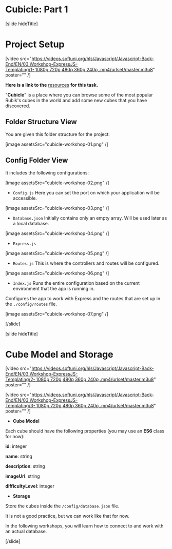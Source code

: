 # Cubicle: Part 1

[slide hideTitle]
# Project Setup

[video src="https://videos.softuni.org/hls/Javascript/Javascript-Back-End/EN/03.Workshop-ExpressJS-Templating/1-,1080p,720p,480p,360p,240p,.mp4/urlset/master.m3u8" poster="" /]

**Here is a link to the** [resources](https://videos.softuni.org/resources/javascript/javascript-backend/03-Cubicle-Workshop-Part-1-Resources.zip) **for this task.**

"**Cubicle**" is a place where you can browse some of the most popular Rubik's cubes in the world and add some new cubes that you have discovered. 

## Folder Structure View

You are given this folder structure for the project:

[image assetsSrc="cubicle-workshop-01.png" /]

## Config Folder View

It includes the following configurations:

[image assetsSrc="cubicle-workshop-02.png" /]

- `Config.js`
Here you can set the port on which your application will be accessible.
 
[image assetsSrc="cubicle-workshop-03.png" /]

- `Database.json`
Initially contains only an empty array. Will be used later as a local database.

[image assetsSrc="cubicle-workshop-04.png" /]

- `Express.js`

[image assetsSrc="cubicle-workshop-05.png" /]

- `Routes.js`
This is where the controllers and routes will be configured.

[image assetsSrc="cubicle-workshop-06.png" /]

- `Index.js`
Runs the entire configuration based on the current environment that the app is running in. 

Configures the app to work with Express and the routes that are set up in the `./config/routes` file.

[image assetsSrc="cubicle-workshop-07.png" /]

[/slide]

[slide hideTitle]
# Cube Model and Storage

[video src="https://videos.softuni.org/hls/Javascript/Javascript-Back-End/EN/03.Workshop-ExpressJS-Templating/2-,1080p,720p,480p,360p,240p,.mp4/urlset/master.m3u8" poster="" /]

[video src="https://videos.softuni.org/hls/Javascript/Javascript-Back-End/EN/03.Workshop-ExpressJS-Templating/3-,1080p,720p,480p,360p,240p,.mp4/urlset/master.m3u8" poster="" /]

- **Cube Model**

Each cube should have the following properties (you may use an **ES6** class for now):

**id**: integer

**name**: string

**description**: string

**imageUrl**: string

**difficultyLevel**: integer

- **Storage** 

Store the cubes inside the `/config/database.json` file.

It is not a good practice, but we can work like that for now.

In the following workshops, you will learn how to connect to and work with an actual database.

[/slide]
